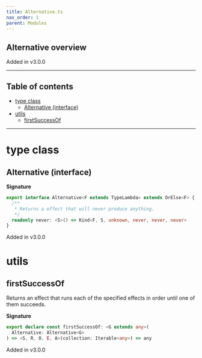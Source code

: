 ```yaml
---
title: Alternative.ts
nav_order: 1
parent: Modules
---
```


## Alternative overview

Added in v3.0.0

---

<h2 class="text-delta">Table of contents</h2>

- [type class](#type-class)
  - [Alternative (interface)](#alternative-interface)
- [utils](#utils)
  - [firstSuccessOf](#firstsuccessof)

---

# type class

## Alternative (interface)

**Signature**

```ts
export interface Alternative<F extends TypeLambda> extends OrElse<F> {
  /**
   * Returns a effect that will never produce anything.
   */
  readonly never: <S>() => Kind<F, S, unknown, never, never, never>
}
```

Added in v3.0.0

# utils

## firstSuccessOf

Returns an effect that runs each of the specified effects in order until one of them succeeds.

**Signature**

```ts
export declare const firstSuccessOf: <G extends any>(
  Alternative: Alternative<G>
) => <S, R, O, E, A>(collection: Iterable<any>) => any
```

Added in v3.0.0
